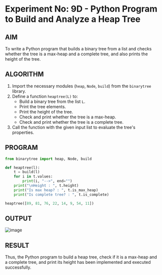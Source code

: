 # Experiment No: 9D - Python Program to Build and Analyze a Heap Tree

## AIM  
To write a Python program that builds a binary tree from a list and checks whether the tree is a max-heap and a complete tree, and also prints the height of the tree.

## ALGORITHM  
1. Import the necessary modules (`heap`, `Node`, `build`) from the `binarytree` library.
2. Define a function `heaptree(L)` to:
    - Build a binary tree from the list `L`.
    - Print the tree elements.
    - Print the height of the tree.
    - Check and print whether the tree is a max-heap.
    - Check and print whether the tree is a complete tree.
3. Call the function with the given input list to evaluate the tree's properties.

## PROGRAM
```python
from binarytree import heap, Node, build

def heaptree(l):
    t = build(l)
    for i in t.values:
        print(i, "-->", end="")
    print("\nHeight : ", t.height)
    print("Is max heap? : ", t.is_max_heap)
    print("Is complete tree? : ", t.is_complete)

heaptree([89, 81, 76, 22, 14, 9, 54, 11])

```

## OUTPUT
![image](https://github.com/user-attachments/assets/d4e660c9-b0b1-4376-92b5-a0201358d88d)

## RESULT
Thus, the Python program to build a heap tree, check if it is a max-heap and a complete tree, and print its height has been implemented and executed successfully.
